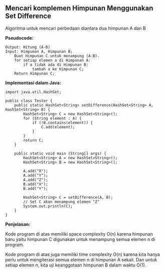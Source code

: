 ## Mencari komplemen Himpunan Menggunakan Set Difference

Algoritma untuk mencari perbedaan diantara dua himpunan A dan B

**Pseudocode:**

```
Output: Hitung (A-B)
Input: Himpunan A, Himpunan B;
    Buat Himpunan C untuk menampung (A-B).
    for setiap elemen a di Himpunan A:
        if a tidak ada di Himpunan B:
            tambah a ke Himpunan C;
    Return Himpunan C;
```


**Implementasi dalam Java:**

```
import java.util.HashSet;

public class Tester {
    public static HashSet<String> setDifference(HashSet<String> A, HashSet<String> B) {
        HashSet<String> C = new HashSet<String>();
        for (String element : A) {
            if (!B.contains(element)) {
                C.add(element);
            }
        }
        return C;
    }

    public static void main (String[] args) {
        HashSet<String> A = new HashSet<String>();
        HashSet<String> B = new HashSet<String>();

        A.add("X");
        A.add("Y");
        A.add("Z");
        B.add("X");
        B.add("Y");

        HashSet<String> C = setDifference(A, B);
        // Set C akan menampung elemen "Z"
        System.out.println(C);
    }
}
```

**Penjelasan:**

Kode program di atas memiliki space complexity O(n) karena himpunan baru yaitu himpunan C digunakan untuk menampung semua elemen n di program.

Kode program di atas juga memiliki time complexity O(n) karena kita hanya perlu untuk mengiterasi semua elemen n di himpunan A sekali. Dan untuk setiap elemen n, kita uji keanggotaan himpunan B dalam waktu O(1).
